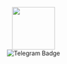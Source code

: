 <div id="header" align="center">
  <img src="https://media.giphy.com/media/M9gbBd9nbDrOTu1Mqx/giphy.gif" width="100"/>
</div>
<div id="badges" align="center">
<img src="https://img.shields.io/badge/Telegram-blue?style=for-the-badge&logo=telegram&logoColor=white" alt="Telegram Badge"/>
</div> 
